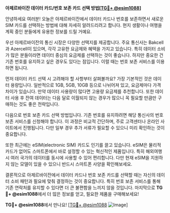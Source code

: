 **아제르바이잔 데이터 카드/번호 보존 카드 선택 방법[[TG💪+ @esim1088](https://t.me/s/esim1088)]**

안녕하세요 여러분! 오늘은 아제르바이잔에서 데이터 카드나 번호를 보존하면서 새로운 SIM 카드를 선택하는 방법에 대해 자세히 알려드리려고 합니다. 현지 생활이나 여행을 계획 중인 분들에게 유용한 정보를 드릴 거예요.

우선 아제르바이잔의 통신 시장은 다양한 선택지를 제공합니다. 주요 통신사는 Bakcell과 Azercell이 있으며, 각각 고유한 요금제와 혜택을 가지고 있습니다. 특히 데이터 소비가 많은 분들이라면 데이터 중심의 요금제를 선택하는 것이 좋습니다. 하지만 중요한 건 기존 번호를 유지하고 싶은 경우도 있다는 점입니다. 이럴 때는 번호 보존 서비스를 이용하면 됩니다.

먼저 데이터 카드 선택 시 고려해야 할 사항부터 살펴볼까요? 가장 기본적인 것은 데이터 용량입니다. 일반적으로 1GB, 5GB, 10GB 등으로 나뉘어져 있고, 요금제마다 가격 차이가 있습니다. 만약 데이터 사용량이 많다면 고용량 요금제를 추천합니다. 또한 데이터 사용 후 잔여 데이터는 다음 달로 이월되지 않는 경우가 많으니 꼭 필요할 만큼만 구매하는 것도 좋은 전략입니다.

다음으로 번호 보존 카드 선택 방법입니다. 기존 번호를 유지하려면 해당 통신사의 번호 보존 서비스를 신청해야 합니다. 이 과정은 비교적 간단하며, 주로 고객센터나 온라인 사이트에서 진행됩니다. 다만 일부 경우 추가 서류가 필요할 수 있으니 미리 확인하는 것이 중요합니다.

또한 최근에는 eSIM(electronic SIM) 카드도 인기를 끌고 있습니다. eSIM은 물리적 카드가 없어도 스마트폰에서 바로 설정할 수 있는 혁신적인 제품입니다. 특히 해외여행 시 여러 국가의 데이터를 동시에 사용할 수 있어 편리합니다. 다만 현재 eSIM을 지원하지 않는 모델이 있을 수 있으니 반드시 스마트폰 사양을 확인해보세요.

결론적으로 아제르바이잔에서 데이터 카드나 번호 보존 카드를 선택할 때는 자신의 데이터 소비 패턴과 필요에 맞춰 결정하는 것이 중요합니다. 특히 번호 보존 서비스를 통해 기존 연락처를 유지할 수 있다면 더 큰 불편함을 느끼지 않을 것입니다. 마지막으로 **TG💪+ @esim1088**에서 더 많은 정보를 얻고, 필요한 제품을 구매해보세요!

**TG💪+ @esim1088**에서 만나요! [[TG💪+ @esim1088](https://t.me/s/esim1088) ![Image](https://i.postimg.cc/Y0z9fWf4/image.png)]